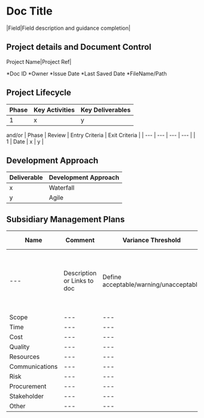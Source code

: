 # Doc Title

|Field|Field description and guidance completion|

## Project details and Document Control
Project Name|Project Ref|

*Doc ID
*Owner
*Issue Date
*Last Saved Date
*FileName/Path

## Project Lifecycle
| Phase | Key Activities | Key Deliverables |
| --- | --- | --- |
| 1 | x | y|
and/or
| Phase | Review | Entry Criteria | Exit Criteria |
| --- | --- | --- | --- |
| 1 | Date | x | y |

## Development Approach
| Deliverable | Development Approach |
| --- | --- |
| x | Waterfall |
| y | Agile |

## Subsidiary Management Plans
| Name | Comment| Variance Threshold | Baseline Management |
| --- | --- | --- | --- |
| --- | Description or Links to doc | Define acceptable/warning/unacceptable | How the baseline will be monitored and managed. Describe responses to variance |
| Scope | --- | --- | --- |
| Time | --- | --- | --- |
| Cost | --- | --- | --- |
| Quality | --- | --- | --- |
| Resources | --- | --- | --- |
| Communications | --- | --- | --- |
| Risk | --- | --- | --- |
| Procurement | --- | --- | --- |
| Stakeholder | --- | --- | --- |
| Other | --- | --- | --- |

